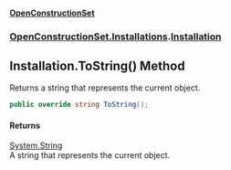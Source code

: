 #### [OpenConstructionSet](index.md 'index')
### [OpenConstructionSet.Installations](index.md#OpenConstructionSet_Installations 'OpenConstructionSet.Installations').[Installation](qUACYHb4kFlIhfF0vYagtQ.md 'OpenConstructionSet.Installations.Installation')
## Installation.ToString() Method
Returns a string that represents the current object.
```csharp
public override string ToString();
```
#### Returns
[System.String](https://docs.microsoft.com/en-us/dotnet/api/System.String 'System.String')  
A string that represents the current object.
